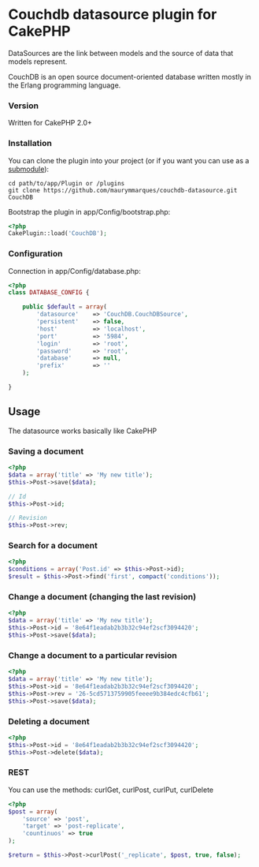 # Couchdb datasource plugin for CakePHP

DataSources are the link between models and the source of data that models represent. 

CouchDB is an open source document-oriented database written mostly in the Erlang programming language. 

### Version

Written for CakePHP 2.0+


### Installation

You can clone the plugin into your project (or if you want you can use as a [submodule](http://help.github.com/submodules)):

```
cd path/to/app/Plugin or /plugins
git clone https://github.com/maurymmarques/couchdb-datasource.git CouchDB
```

Bootstrap the plugin in app/Config/bootstrap.php:

```php
<?php
CakePlugin::load('CouchDB');
```

### Configuration

Connection in app/Config/database.php:

```php
<?php
class DATABASE_CONFIG {

	public $default = array(
		'datasource'	=> 'CouchDB.CouchDBSource',
		'persistent'	=> false,
		'host'			=> 'localhost',
		'port'			=> '5984',
		'login'			=> 'root',
		'password'		=> 'root',
		'database'		=> null,
		'prefix'		=> ''
	);

}
```

## Usage

The datasource works basically like CakePHP

### Saving a document

```php
<?php
$data = array('title' => 'My new title');
$this->Post->save($data);

// Id
$this->Post->id;

// Revision
$this->Post->rev;
```

### Search for a document

```php
<?php
$conditions = array('Post.id' => $this->Post->id);
$result = $this->Post->find('first', compact('conditions'));
```

### Change a document (changing the last revision)

```php
<?php
$data = array('title' => 'My new title');
$this->Post->id = '8e64f1eadab2b3b32c94ef2scf3094420';
$this->Post->save($data);
```

### Change a document to a particular revision

```php
<?php
$data = array('title' => 'My new title');
$this->Post->id = '8e64f1eadab2b3b32c94ef2scf3094420';
$this->Post->rev = '26-5cd5713759905feeee9b384edc4cfb61';
$this->Post->save($data);
```

### Deleting a document

```php
<?php
$this->Post->id = '8e64f1eadab2b3b32c94ef2scf3094420';
$this->Post->delete($data);
```

### REST

You can use the methods: curlGet, curlPost, curlPut, curlDelete

```php
<?php
$post = array(
	'source' => 'post',
	'target' => 'post-replicate',
	'countinuos' => true
);

$return = $this->Post->curlPost('_replicate', $post, true, false);
```
